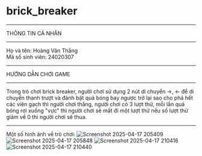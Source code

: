 # brick_breaker
-------------------------------------------------------------------------------------------------------------------------------------------------------

THÔNG TIN CÁ NHÂN

-------------------------------------------------------------------------------------------------------------------------------------------------------
Họ và tên: Hoàng Văn Thắng\
Mã số sinh viên: 24020307

-------------------------------------------------------------------------------------------------------------------------------------------------------

HƯỚNG DẪN CHƠI GAME

-------------------------------------------------------------------------------------------------------------------------------------------------------
Trong trò chơi brick breaker, người chơi sử dụng 2 nút di chuyển ->, <- để di chuyển thanh trượt và đánh bật quả bóng bay ngược trở lại sao cho phá hết 
các viên gạch thì người chơi thắng, người chơi có 3 lượt thử, mỗi lần quả bóng rơi xuống "vực" thì người chơi sẽ mất đi một lượt thử nếu số lượt thử 
giảm về 0 thì người chơi sẽ thua.

-------------------------------------------------------------------------------------------------------------------------------------------------------
Một số hình ảnh về trò chơi:
![Screenshot 2025-04-17 205409](https://github.com/user-attachments/assets/256bb4f2-b96f-4e2b-8516-b102a4c8ba38)
![Screenshot 2025-04-17 205848](https://github.com/user-attachments/assets/2ced0eb4-61ba-4fea-926e-81888eccab36)
![Screenshot 2025-04-17 210416](https://github.com/user-attachments/assets/a823b79c-218e-4a5a-92a3-7ebdb3880e48)
![Screenshot 2025-04-17 210440](https://github.com/user-attachments/assets/9683e8ae-b076-4242-822a-d77fccadb943)
